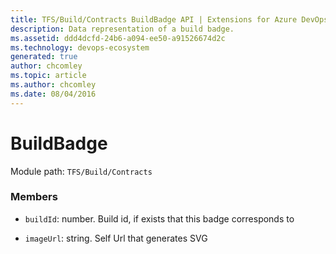 ```yaml
---
title: TFS/Build/Contracts BuildBadge API | Extensions for Azure DevOps Services
description: Data representation of a build badge.
ms.assetid: ddd4dcfd-24b6-a094-ee50-a91526674d2c
ms.technology: devops-ecosystem
generated: true
author: chcomley
ms.topic: article
ms.author: chcomley
ms.date: 08/04/2016
---
```


# BuildBadge

Module path: `TFS/Build/Contracts`

### Members

* `buildId`: number. Build id, if exists that this badge corresponds to

* `imageUrl`: string. Self Url that generates SVG
